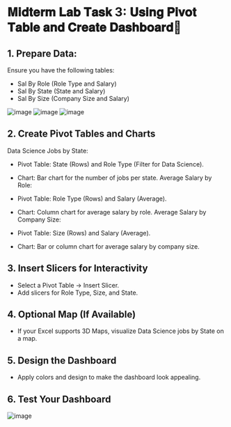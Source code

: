 # 𝐌𝐢𝐝𝐭𝐞𝐫𝐦 𝐋𝐚𝐛 𝐓𝐚𝐬𝐤 3: 𝐔𝐬𝐢𝐧𝐠 𝐏𝐢𝐯𝐨𝐭 𝐓𝐚𝐛𝐥𝐞 𝐚𝐧𝐝 𝐂𝐫𝐞𝐚𝐭𝐞 𝐃𝐚𝐬𝐡𝐛𝐨𝐚𝐫𝐝💜

## 1. Prepare Data:
 Ensure you have the following tables:
  
- Sal By Role (Role Type and Salary)
- Sal By State (State and Salary)
- Sal By Size (Company Size and Salary)

![image](https://github.com/user-attachments/assets/54271da5-61f3-4981-9194-385e8f6a2789)
![image](https://github.com/user-attachments/assets/c3c84871-0636-4036-bdd2-aaa7fb7c79f8)
![image](https://github.com/user-attachments/assets/57e74bfc-9068-4778-8ad5-bfe2b900808f)

  
## 2. Create Pivot Tables and Charts
Data Science Jobs by State:

- Pivot Table: State (Rows) and Role Type (Filter for Data Science).
- Chart: Bar chart for the number of jobs per state.
Average Salary by Role:

- Pivot Table: Role Type (Rows) and Salary (Average).
- Chart: Column chart for average salary by role.
Average Salary by Company Size:

- Pivot Table: Size (Rows) and Salary (Average).
- Chart: Bar or column chart for average salary by company size.
  
## 3. Insert Slicers for Interactivity

- Select a Pivot Table → Insert Slicer.
- Add slicers for Role Type, Size, and State.
## 4. Optional Map (If Available)

- If your Excel supports 3D Maps, visualize Data Science jobs by State on a map.
  
## 5. Design the Dashboard

- Apply colors and design to make the dashboard look appealing.

## 6. Test Your Dashboard

![image](https://github.com/user-attachments/assets/eea2c98f-2f2b-4e2d-91bc-751f419b7df2)

